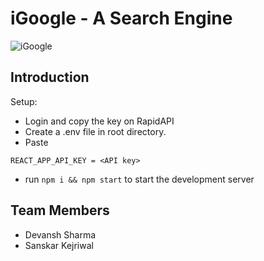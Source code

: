 # iGoogle - A Search Engine

![iGoogle](https://i.ibb.co/yQdYhtq/image.png)

## Introduction

Setup:
- Login and copy the key on RapidAPI
- Create a .env file in root directory.
- Paste
```
REACT_APP_API_KEY = <API key>
```
- run ```npm i && npm start``` to start the development server

## Team Members
- Devansh Sharma
- Sanskar Kejriwal
